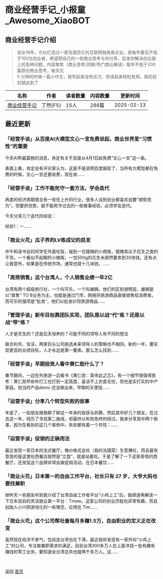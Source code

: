 # 商业经营手记_小报童_Awesome_XiaoBOT

## 商业经营手记介绍
> 创业18年，合伙打造过一家估值百亿的互联网独角兽企业。我每年要见不低于100位创业者，希望把自己的一些商业思考与你分享，启发你解决创业路上的各种问题。内容聚焦（商业思考/洞察/热门商业解读）每年不低于200篇原创商业思考，每天花  
5 分钟的时候一篇小作文，我写起来没有压力，你读起来轻松有用。我的目的就达到了  
  


|名称|作者|读者数量|内容数量|更新时间|
|---|---|---|---|---|
|[商业经营手记](https://xiaobot.net/p/007?refer=0b133df9-27dc-423b-8101-639049001c13)|丁然{F5}|15人|289篇|2025-02-13|

## 最近更新
### 「经营手谈」从百度AI大模型文心一言免费说起，商业世界里“习惯性”的重要

今天AI界最震撼的消息，肯定有关于百度从4月1日起免费“文心一言”这一条。

表面上看，肯定会有评论家认为，这是不是说明百度服软了，当所有大模型都在免费的时候，文心一言还要收费，现在收......

### 「经营手谈」工作不能死守一套方法，学会迭代

再差的经济周期里总有一些在上升的行业，很多人谈到创业都喜欢说要“顺势而为”。但要抓住势，就不能死守过去的一些做事经验，必须学会迭代。

今天分享几个迭代的经验：

经验1：一......

### 「商业火花」瓜子界的LV练成记的启发

中午和读书会的同学在外面吃饭，碰到一位摆摊的小商贩，摆摊卖瓜子花生之类的干货。一个看似不起眼的小摊贩，一包500g的花生米居然要卖到30块钱。还有点让我意外，如果是在传统市场，通常也就十几块钱，......

### 「高效销售」这个台湾人，个人销售业绩一年2亿

台湾有两个超级旅行社，一个叫可乐，一个叫雄狮。他们的区别很明显，雄狮是以“直售” TO
B业务为主，也就是通过门市、网络将旅游商品直接销售给消费者。而可乐的强项是“批发”，他们以批发价将旅游商品......

### 「管理手谈」新年目标靠团队实现，团队是以战“代”练？还是以战“带”练？

人才是天生的？还是后天培养的？可能不同的领导人有不同的想法

联合利华、宝洁，两家巨头公司挑选未来领导人的策略也不相同。新的一年，要实现更高的业绩目标，人才永远是第一要素。那么怎么找到......

### 「经营手谈」早期投资人看中黄仁勋什么了？

春节期间，一边在外旅游一边看书《黄仁勋：英伟达之芯》，有一个细节很值得思考：黄仁勋早些年打工也打到一定高度，虽谈不上衣食无忧，但也是实打实的中产家庭。他当时产品demo
还没做出来，早期的天使投......

### 「运营手谈」分享几个转型失败的故事

年底了，一些朋友跟我聊了聊这一年来的收获与折腾，然后其中好几个朋友，在过去这一年，经历了寻找第二曲线，却最终以失败告终的经过。我来分享其中两个故事，因为在看到的这几个案例中，失败都有着一个共性：......

### 「运营手谈」促销的正确用法

最近发现一家日本的法式餐厅，俺の株式会社（我的法国菜）生意爆红，而且最有意思的是这里吃西餐店居然是“立食”，就是站着吃。于是了解了一下这家奇怪的西餐厅，还发现这个品牌非常会做促销活动，在日本餐饮......

### 「商业火花」日本第一的自由工作平台，社长只有 27 岁，大爷大妈也要找兼职

继昨天一些朋友听到我介绍了台湾自由工作者平台“小鸡上工”后，我顺道再解读一下日本目前的灵活就业第一平台：Timee。这家公司的创业历程也非常有趣，而且创始人小川把游戏化的一些理念，应用在
Tim......

### 「商业火花」这个公司帮社畜每月多赚1.5万，自由职业的定义正在改变

虽然现在经济不景气，包括连台湾也在下滑，最近我却发现有一家外叫“小鸡上工”的公司，专注做兼职需求的满足，目前台湾300多万人在上面寻找一些有趣有赚钱的零工业务，要知道全台湾总共也就两千多万人。这......


<a href="https://github.com/Reno9527/awesome-xiaobot" style="color: white; text-decoration: none;">awesome-xiaobot</a>

返回 [首页](../README.md)
